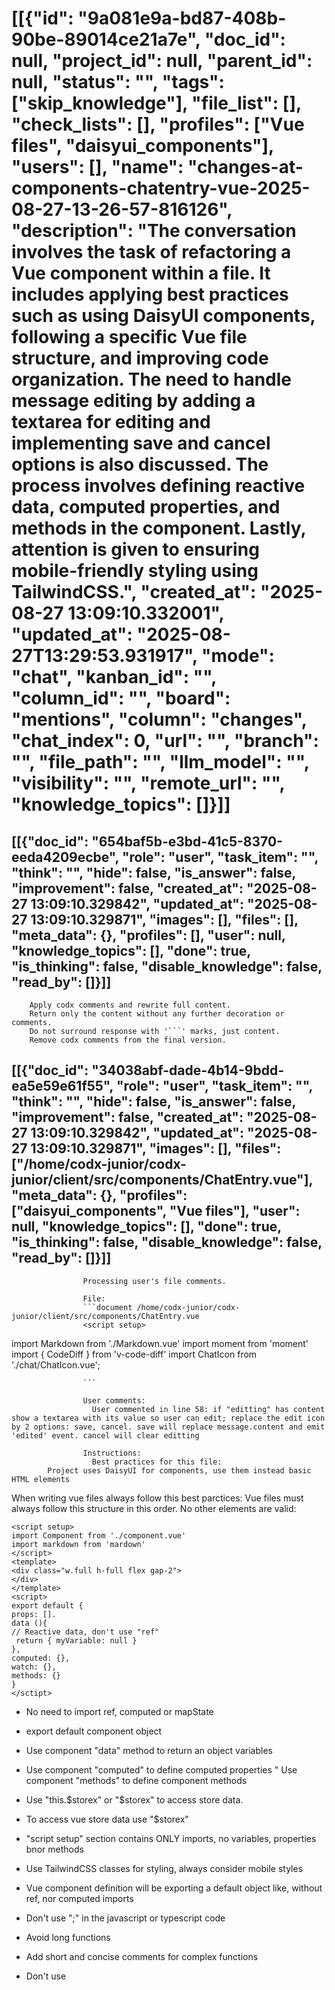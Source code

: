 # [[{"id": "9a081e9a-bd87-408b-90be-89014ce21a7e", "doc_id": null, "project_id": null, "parent_id": null, "status": "", "tags": ["skip_knowledge"], "file_list": [], "check_lists": [], "profiles": ["Vue files", "daisyui_components"], "users": [], "name": "changes-at-components-chatentry-vue-2025-08-27-13-26-57-816126", "description": "The conversation involves the task of refactoring a Vue component within a file. It includes applying best practices such as using DaisyUI components, following a specific Vue file structure, and improving code organization. The need to handle message editing by adding a textarea for editing and implementing save and cancel options is also discussed. The process involves defining reactive data, computed properties, and methods in the component. Lastly, attention is given to ensuring mobile-friendly styling using TailwindCSS.", "created_at": "2025-08-27 13:09:10.332001", "updated_at": "2025-08-27T13:29:53.931917", "mode": "chat", "kanban_id": "", "column_id": "", "board": "mentions", "column": "changes", "chat_index": 0, "url": "", "branch": "", "file_path": "", "llm_model": "", "visibility": "", "remote_url": "", "knowledge_topics": []}]]
## [[{"doc_id": "654baf5b-e3bd-41c5-8370-eeda4209ecbe", "role": "user", "task_item": "", "think": "", "hide": false, "is_answer": false, "improvement": false, "created_at": "2025-08-27 13:09:10.329842", "updated_at": "2025-08-27 13:09:10.329871", "images": [], "files": [], "meta_data": {}, "profiles": [], "user": null, "knowledge_topics": [], "done": true, "is_thinking": false, "disable_knowledge": false, "read_by": []}]]

        Apply codx comments and rewrite full content.
        Return only the content without any further decoration or comments.
        Do not surround response with '```' marks, just content.
        Remove codx comments from the final version.
        
## [[{"doc_id": "34038abf-dade-4b14-9bdd-ea5e59e61f55", "role": "user", "task_item": "", "think": "", "hide": false, "is_answer": false, "improvement": false, "created_at": "2025-08-27 13:09:10.329842", "updated_at": "2025-08-27 13:09:10.329871", "images": [], "files": ["/home/codx-junior/codx-junior/client/src/components/ChatEntry.vue"], "meta_data": {}, "profiles": ["daisyui_components", "Vue files"], "user": null, "knowledge_topics": [], "done": true, "is_thinking": false, "disable_knowledge": false, "read_by": []}]]

                    Processing user's file comments.
                  
                    File:
                    ```document /home/codx-junior/codx-junior/client/src/components/ChatEntry.vue
                    <script setup>
import Markdown from './Markdown.vue'
import moment from 'moment'
import { CodeDiff } from 'v-code-diff'
import ChatIcon from './chat/ChatIcon.vue';
</script>

<template>
  <div class="chat-entry flex gap-1 items-start relative reltive p-2"
    :class="[
      !message.done && 'border border-dashed border-sky-800 p-1',
      message.is_answer && 'border border-dashed p-2 bg-success/10 border-success',
      isTopic && 'border border-dashed p-2 bg-info/20 border-info',
    ]"
  >
    <div class="w-full overflow-y-auto">
      <div class="w-full flex flex-col gap-1 hover:rounded-md group">
        <progress class="progress w-full" v-if="!message.done"></progress>
    
        <div class="text-xs font-bold flex flex-col click">
          <div class="badge badge-sm badge-success flex gap-1" v-if="message.is_answer">
            <ChatIcon mode="answer" />Answer 
          </div>
          <div class="badge badge-sm badge-success flex gap-1" v-if="isTopic">
            <ChatIcon mode="topic" /> Topic 
          </div>              
          <div class="flex justify-start gap-4 items-center p-2" @dblclick.stop="toggleCollapse">
            <div v-for="profile in messageProfiles" :key="profile.name">
              <div class="avatar tooltip tooltip-bottom tooltip-right" :data-tip="profile.name">
                <div class="ring-primary ring-offset-base-100 w-6 h-6 rounded-full ring ring-offset-2">
                  <img :src="profile.avatar" :alt="profile.name" />
                </div>
              </div>
            </div>
            <div class="flex gap-2 grow">
              [{{ formatDate(message.updated_at) }}] 
              <span v-if="timeTaken">({{ timeTaken }} s.)</span>
              <span class="text-warning" v-if="message.hide"><i class="fa-solid fa-box-archive"></i></span>
            </div>
            <div class="opacity-0 group-hover:opacity-100 flex gap-2 items-center justify-end">
              <div class="px-2 flex flex-col">
                <div class="gap-2 flex justify-end items-center">
                  <button class="btn btn-xs text-success hover:btn-outline tooltip tooltip-bottom" data-tip="Right answer!" @click="$emit('answer')">
                    <i class="fa-solid fa-check-double"></i>
                  </button>      
                  <button class="btn btn-xs hover:btn-outline tooltip tooltip-bottom" data-tip="Copy message" @click="copyMessageToClipboard">
                    <i class="fa-solid fa-copy"></i>
                  </button>      
                  <button class="btn btn-xs hover:btn-outline tooltip tooltip-bottom" data-tip="View source" @click="toggleSrcView">
                    <i class="fa-solid fa-code"></i>
                  </button>
                  <button class="btn btn-xs hover:btn-outline tooltip tooltip-bottom" data-tip="View diff" @click="toggleShowDiff" v-if="message.diffMessage">
                    <i class="fa-regular fa-file-lines"></i>
                    <i class="fa-regular fa-file-lines text-primary -ml-1"></i>
                  </button>
                  <button class="btn btn-xs hover:btn-outline tooltip tooltip-bottom" data-tip="Edit message" @click="editting = message.content" v-if="canEditMessage">
                    <i class="fa-solid fa-pencil"></i>
                  </button>
                  @codx-ok, please-wait...: if "editting" has content show a textarea with its value so user can edit; replace the edit icon by 2 options: save, cancel. save will replace message.content and emit 'edited' event. cancel will clear editting
                  <button class="hidden btn btn-xs hover:btn-outline bg-secondary tooltip" data-tip="Enhance message" 
                    @click="$emit('enhance')">
                    <i class="fa-solid fa-wand-magic-sparkles"></i>
                  </button>
                  <div class="dropdown dropdown-hover dropdown-end">
                    <button tabindex="0" class="btn hover:btn-error btn-xs" @click="onRemove">
                      <i class="fa-solid fa-bars"></i>
                    </button>
                    <ul tabindex="0" class="dropdown-content menu rounded-box shadow w-28 p-2 bg-base-300">
                      <li class="text-warning">
                        <a @click.stop="$emit('hide')" class="text-left tooltip tooltip-bottom click"
                            :data-tip="message.hide ? 'Click to add message to conversation' : 
                                              'Click to archive message from the conversation'">
                          {{ message.hide ? 'Show' : 'Archive' }}
                        </a>                  
                      </li>
                      <li class="text-error">
                        <a class="hover:underline" @click="confirmRemove">Delete</a>
                      </li>
                    </ul>
                  </div>
                </div>
              </div>
            </div>
          </div>
        </div>
        <div v-if="message.think">
          <div class="chat chat-start click"
            @click="message.full_think = !message.full_think"
          >
            <div class="chat-bubble">
              <div class="badge badge-info badge-outline">think</div>
              {{ thinkText }}
              <div class="chat-footer opacity-50" v-if="message.is_thinking">
                <span class="loading loading-dots"></span>
              </div>
              <span class="underline" v-if="message.full_think">close</span>
            </div>
            
          </div>                
        </div>
        <div @copy.stop="onMessageCopy" :class="['max-w-full group border-slate-300/20', message.collapse ? 'max-h-40 overflow-hidden': 'h-fit', 
            message.hide ? 'text-slate-200': '']">
          <pre v-if="srcView">{{ message.content }}</pre>
          <Markdown 
            :text="messageContent"
            @generate-code="onGenerateCode" 
            @reload-file="$emit('reload-file', { file: $event, message })"
            @open-file="$emit('open-file', $event)"
            @save-file="$emit('save-file', $event)"
            v-if="!showDiff && !srcView && !code_patches" />
          <CodeDiff
            :new-string="message.diffMessage.content"
            :old-string="messageContent"
            theme="dark"
            v-if="showDiff"
          />
          <div v-if="code_patches">
            <div class="mt-2 p-2 rounded-md flex flex-col gap-1 overflow-hidden" v-for="patch in code_patches" :key="patch.file_path">
              <div class="text-xs font-bold text-primary" :title="patch.file_path">
                {{ patch.file_path.replace($project.project_path, '') }}
              </div>
              <div class="">{{ patch.description }}</div>
              <Markdown :text="'```diff\n' + patch.patch + '\n```'"></Markdown>
              <div class="flex justify-end">
                <button class="btn btn-sm btn-warning" :disabled="patch.working" @click="applyPatch(patch)">
                  <span class="loading loading-spinner" v-if="patch.working"></span>
                  Apply changes
                </button>
              </div>
              <div v-if="patch.res">
                <div class="text-xs text-error" v-if="patch.res.error">{{ patch.res.error }}</div>
                <div class="text-xs text-success" v-else>Patch applied</div>
              </div>
            </div>
          </div>
          <div class="chat-footer opacity-50" v-if="message.content && !message.done">
            <span class="loading loading-dots"></span>
          </div>
          <div v-if="images">
            <div class="carousel gap-2" v-if="images?.length">
              <div class="carousel-item click mt-2" v-for="image in images" :key="image.src" @click="$emit('image', image)" :alt="image.alt" :title="image.alt">
                <div class="flex flex-col">
                  <div class="bg-contain bg-no-repeat bg-center border rounded-md w-12 h-12 md:h-20 md:w-20" :style="`background-image: url(${image.src})`"></div>
                  <p class="badge badge-xs" v-if="image.alt">{{ image.alt.slice(0, 10) }}</p>
                </div>
              </div>
            </div>
          </div>
          <div class="font-bold text-xs flex flex-col gap-2 mt-2" v-if="message.files?.length">
            Linked files:
            <div v-for="file in allFiles" :key="file" :title="file" class="flex gap-2 items-center click">
              <div class="flex gap-2 click hover:underline" @click="openFile(file)">
                <div class="click tooltip tooltip-right" data-tip="Attach file" @click.stop="$emit('add-file-to-chat', file)">
                  <i class="fa-solid fa-file-arrow-up"></i>
                </div>
                <div class="overflow-hidden">
                  {{ file.split('/').reverse()[0] }}
                </div>
              </div>
              <div class="click hover:text-error" @click.stop="$emit('remove-file', file)">
                <i class="fa-regular fa-circle-xmark"></i>
              </div>
            </div>
          </div>
        </div>
      </div>
    </div>
  </div>
</template>

<script>
export default {
  props: ['chat', 'message', 'isTopic'],
  data() {
    return {
      srcView: false,
      isRemove: false,
      improvementData: null,
      showDiff: false,
      editting: false
    }
  },
  computed: {
    isMyMessage() {
      return this.message.user === this.$user.username
    },
    isChannelMessage() {
      return this.chat.mode === 'channel'
    },
    canEditMessage() {
      return !this.isChannelMessage ||
        this.isMyMessage ||
        this.message.role === 'assistant'
    },
    thinkText () {
      const { full_think, is_thinking, think } = this.message 
      return (full_think || is_thinking) 
        ? think : `${think.slice(0, 50)}...`
    },
    messageProfiles() {
      let profiles = this.$projects.profiles.filter(p => this.message.profiles?.includes(p.name))
      const user = this.$project.users.find(({ username }) => username === this.message.user)
      return [user, ...profiles].filter(u => !!u)
    },
    html() {
      if (!this.showDoc) {
        try {
          return this.md.render(this.message.content)
        } catch (ex) {
          console.error("Message can't be rendered", this.message)
        }
      }
      return this.showDocPreview
    },
    showDocPreview() {
      return this.md.render("```json\n" + JSON.stringify(this.message, null, 2) + "\n```")
    },
    images() {
      return this.message?.images?.map(i => {
        try {
          return JSON.parse(i)
        } catch {
          return { src: i }
        }
      })
    },
    messageContent() {
      const { content } = this.message
      return content
    },
    selection () {
      return document.getSelection().toString()
    },
    code_changes () {
      return this.improvementData?.code_changes
    },
    code_patches () {
      return this.improvementData?.code_patches
    },
    timeTaken () {
      if (!this.message.meta_data?.time_taken) {
        return null
      }
      const seconds = Math.floor(this.message.meta_data.time_taken)
      const baseMoment = moment({h:0, m:0, s:0, ms:0})
      return `${this.message.meta_data.model} ${baseMoment.add(seconds, 'seconds').format("mm:ss")}`
    },
    chatProject() {
      if (this.chat.project_id) {
        return this.$projects.allProjects.find(p => p.project_id === this.chat.project_id)
      }
      return this.$project
    },
    messageContentProjectFiles() {
      return this.messageContent.split(" ")
              .filter(word => word.startsWith(this.$project.project_path))
    },
    allFiles() {
      return [...new Set([...this.message.files, ...this.messageContentProjectFiles])]
        
    }
  },
  methods: {
    formatDate(date) {
      return moment(date).format('DD/MMM HH:mm:ss')
    },
    extractImprovementData() {
      this.improvementData = null
      if (this.message.content?.includes("```json")) {
        try {
          const jsBlock = this.message.content.split("```json")[1].split("```")[0]
          this.improvementData = JSON.parse(jsBlock)
        } catch (ex) {
          console.error("Failed to parse improvement data", ex)
        }
      }
    },
    copyTextToClipboard(text) {
      this.$ui.copyTextToClipboard(text)
    },
    onMessageCopy(ev) {
      const text = window.getSelection().toString()
      if (text) {
        this.copyTextToClipboard(text)
        ev.preventDefault()
      }
    },
    toggleCollapse() {
      this.message.collapse = !this.message.collapse
    },
    toggleSrcView() {
      if (this.srcView = !this.srcView) {
        this.showDiff = false
        this.message.collapse = false
      }
    },
    toggleShowDiff() {
      if (this.showDiff = !this.showDiff) {
        this.srcView = false
        this.message.collapse = false
      }
    },
    onRemove() {
      if (this.isRemove) {
        this.$emit('remove')
      } else {
        this.isRemove = true
      }
    },
    confirmRemove() {
      this.isRemove = true
      this.$emit('remove')
    },
    cancelRemove() {
      this.isRemove = false
    },
    copyMessageToClipboard() {
      this.copyTextToClipboard(this.message.content)
    },
    async applyPatch(patch) {
      patch.working = true 
      try {
        const code_changes = this.code_changes.filter(cc => cc.file_path === patch.file_path)
        await this.$projects.codeImprovePatch({ chat: this.chat, code_generator: { code_changes, code_patches: [ patch ] } })
        patch.res = {
          info: "Patch sent, please check events for updates"
        }
      } catch {
        patch.res = { info: "", error: "Error aplaying patch" }
      }
      delete patch.working
    },
    onGenerateCode(codeBlockInfo) {
      this.$emit('generate-code', codeBlockInfo)
    },
    openFile(file) {
      this.$ui.openFile(file)
    }
  },
  mounted() {
    this.message.collapse = this.message.hide
    this.extractImprovementData()
  }
}
</script>
                    ```

                    User comments:
                      User commented in line 58: if "editting" has content show a textarea with its value so user can edit; replace the edit icon by 2 options: save, cancel. save will replace message.content and emit 'edited' event. cancel will clear editting
                    
                    Instructions:
                      Best practices for this file:
            Project uses DaisyUI for components, use them instead basic HTML elements
When writing vue files always follow this best parctices:
Vue files must always follow this structure in this order.
No other elements are valid:
```example vue file
<script setup>
import Component from './component.vue'
import markdown from 'mardown'
</script>
<template>
<div class="w.full h-full flex gap-2">
</div>
</template>
<script>
export default {
props: [].
data (){
// Reactive data, don't use "ref"
 return { myVariable: null }
},
computed: {},
watch: {},
methods: {}
}
</sctipt>
```
* No need to import ref, computed or mapState 
* export default component object
* Use component "data" method to return an object variables
* Use component "computed" to define computed properties
" Use component "methods" to define component methods 
* Use "this.$storex" or "$storex" to access store data.
* To access vue store data use "$storex"
* "script setup" section contains ONLY imports, no variables, properties bnor methods
* Use TailwindCSS classes for styling, always consider mobile styles
* Vue component definition will be exporting a default object like, without ref, nor computed imports
* Don't use ";" in the javascript or typescript code
* Avoid long functions
* Add short and concise comments for complex functions
* Don't use <style> elements, use TailWindCSS classes
            
                      Apply all comments to the document and return a final version.
                      Pay attention to do not loose any detail or part of the document.
                      Return only the file content 
                    
## [[{"doc_id": "7c87ecb2-6a6e-4931-a8be-fe3a39562a16", "role": "assistant", "task_item": "", "think": null, "hide": false, "is_answer": false, "improvement": false, "created_at": "2025-08-27 13:09:10.329842", "updated_at": "2025-08-27 13:09:10.329871", "images": [], "files": [], "meta_data": {"time_taken": 172.98329710960388, "first_chunk_time_taken": 0.00019693374633789062, "model": "openai/gpt-4o"}, "profiles": ["daisyui_components", "Vue files"], "user": null, "knowledge_topics": [], "done": true, "is_thinking": null, "disable_knowledge": false, "read_by": []}]]
<script setup>
import Markdown from './Markdown.vue'
import moment from 'moment'
import { CodeDiff } from 'v-code-diff'
import ChatIcon from './chat/ChatIcon.vue'
</script>

<template>
  <div class="chat-entry flex gap-1 items-start relative p-2"
    :class="[
      !message.done && 'border border-dashed border-sky-800 p-1',
      message.is_answer && 'border border-dashed p-2 bg-success/10 border-success',
      isTopic && 'border border-dashed p-2 bg-info/20 border-info',
    ]"
  >
    <div class="w-full overflow-y-auto">
      <div class="w-full flex flex-col gap-1 hover:rounded-md group">
        <progress class="progress w-full" v-if="!message.done"></progress>
    
        <div class="text-xs font-bold flex flex-col click">
          <div class="badge badge-sm badge-success flex gap-1" v-if="message.is_answer">
            <ChatIcon mode="answer" />Answer 
          </div>
          <div class="badge badge-sm badge-success flex gap-1" v-if="isTopic">
            <ChatIcon mode="topic" /> Topic 
          </div>              
          <div class="flex justify-start gap-4 items-center p-2" @dblclick.stop="toggleCollapse">
            <div v-for="profile in messageProfiles" :key="profile.name">
              <div class="avatar tooltip tooltip-bottom tooltip-right" :data-tip="profile.name">
                <div class="ring-primary ring-offset-base-100 w-6 h-6 rounded-full ring ring-offset-2">
                  <img :src="profile.avatar" :alt="profile.name" />
                </div>
              </div>
            </div>
            <div class="flex gap-2 grow">
              [{{ formatDate(message.updated_at) }}] 
              <span v-if="timeTaken">({{ timeTaken }} s.)</span>
              <span class="text-warning" v-if="message.hide"><i class="fa-solid fa-box-archive"></i></span>
            </div>
            <div class="opacity-0 group-hover:opacity-100 flex gap-2 items-center justify-end">
              <div class="px-2 flex flex-col">
                <div class="gap-2 flex justify-end items-center">
                  <button class="btn btn-xs text-success hover:btn-outline tooltip tooltip-bottom" data-tip="Right answer!" @click="$emit('answer')">
                    <i class="fa-solid fa-check-double"></i>
                  </button>      
                  <button class="btn btn-xs hover:btn-outline tooltip tooltip-bottom" data-tip="Copy message" @click="copyMessageToClipboard">
                    <i class="fa-solid fa-copy"></i>
                  </button>      
                  <button class="btn btn-xs hover:btn-outline tooltip tooltip-bottom" data-tip="View source" @click="toggleSrcView">
                    <i class="fa-solid fa-code"></i>
                  </button>
                  <button class="btn btn-xs hover:btn-outline tooltip tooltip-bottom" data-tip="View diff" @click="toggleShowDiff" v-if="message.diffMessage">
                    <i class="fa-regular fa-file-lines"></i>
                    <i class="fa-regular fa-file-lines text-primary -ml-1"></i>
                  </button>
                  <button v-if="canEditMessage && !editting" class="btn btn-xs hover:btn-outline tooltip tooltip-bottom" data-tip="Edit message" @click="editting = message.content">
                    <i class="fa-solid fa-pencil"></i>
                  </button>
                  <textarea v-if="editting" v-model="editting" class="input input-bordered w-full"/>
                  <button v-if="editting" class="btn btn-xs btn-success" @click="saveEditting">Save</button>
                  <button v-if="editting" class="btn btn-xs btn-error" @click="cancelEditting">Cancel</button>
                  <button class="hidden btn btn-xs hover:btn-outline bg-secondary tooltip" data-tip="Enhance message" 
                    @click="$emit('enhance')">
                    <i class="fa-solid fa-wand-magic-sparkles"></i>
                  </button>
                  <div class="dropdown dropdown-hover dropdown-end">
                    <button tabindex="0" class="btn hover:btn-error btn-xs" @click="onRemove">
                      <i class="fa-solid fa-bars"></i>
                    </button>
                    <ul tabindex="0" class="dropdown-content menu rounded-box shadow w-28 p-2 bg-base-300">
                      <li class="text-warning">
                        <a @click.stop="$emit('hide')" class="text-left tooltip tooltip-bottom click"
                            :data-tip="message.hide ? 'Click to add message to conversation' : 
                                              'Click to archive message from the conversation'">
                          {{ message.hide ? 'Show' : 'Archive' }}
                        </a>                  
                      </li>
                      <li class="text-error">
                        <a class="hover:underline" @click="confirmRemove">Delete</a>
                      </li>
                    </ul>
                  </div>
                </div>
              </div>
            </div>
          </div>
        </div>
        <div v-if="message.think">
          <div class="chat chat-start click"
            @click="message.full_think = !message.full_think"
          >
            <div class="chat-bubble">
              <div class="badge badge-info badge-outline">think</div>
              {{ thinkText }}
              <div class="chat-footer opacity-50" v-if="message.is_thinking">
                <span class="loading loading-dots"></span>
              </div>
              <span class="underline" v-if="message.full_think">close</span>
            </div>
          </div>                
        </div>
        <div @copy.stop="onMessageCopy" :class="['max-w-full group border-slate-300/20', message.collapse ? 'max-h-40 overflow-hidden': 'h-fit', 
            message.hide ? 'text-slate-200': '']">
          <pre v-if="srcView">{{ message.content }}</pre>
          <Markdown 
            :text="messageContent"
            @generate-code="onGenerateCode" 
            @reload-file="$emit('reload-file', { file: $event, message })"
            @open-file="$emit('open-file', $event)"
            @save-file="$emit('save-file', $event)"
            v-if="!showDiff && !srcView && !code_patches" />
          <CodeDiff
            :new-string="message.diffMessage.content"
            :old-string="messageContent"
            theme="dark"
            v-if="showDiff"
          />
          <div v-if="code_patches">
            <div class="mt-2 p-2 rounded-md flex flex-col gap-1 overflow-hidden" v-for="patch in code_patches" :key="patch.file_path">
              <div class="text-xs font-bold text-primary" :title="patch.file_path">
                {{ patch.file_path.replace($project.project_path, '') }}
              </div>
              <div class="">{{ patch.description }}</div>
              <Markdown :text="'```diff\n' + patch.patch + '\n```'"></Markdown>
              <div class="flex justify-end">
                <button class="btn btn-sm btn-warning" :disabled="patch.working" @click="applyPatch(patch)">
                  <span class="loading loading-spinner" v-if="patch.working"></span>
                  Apply changes
                </button>
              </div>
              <div v-if="patch.res">
                <div class="text-xs text-error" v-if="patch.res.error">{{ patch.res.error }}</div>
                <div class="text-xs text-success" v-else>Patch applied</div>
              </div>
            </div>
          </div>
          <div class="chat-footer opacity-50" v-if="message.content && !message.done">
            <span class="loading loading-dots"></span>
          </div>
          <div v-if="images">
            <div class="carousel gap-2" v-if="images?.length">
              <div class="carousel-item click mt-2" v-for="image in images" :key="image.src" @click="$emit('image', image)" :alt="image.alt" :title="image.alt">
                <div class="flex flex-col">
                  <div class="bg-contain bg-no-repeat bg-center border rounded-md w-12 h-12 md:h-20 md:w-20" :style="`background-image: url(${image.src})`"></div>
                  <p class="badge badge-xs" v-if="image.alt">{{ image.alt.slice(0, 10) }}</p>
                </div>
              </div>
            </div>
          </div>
          <div class="font-bold text-xs flex flex-col gap-2 mt-2" v-if="message.files?.length">
            Linked files:
            <div v-for="file in allFiles" :key="file" :title="file" class="flex gap-2 items-center click">
              <div class="flex gap-2 click hover:underline" @click="openFile(file)">
                <div class="click tooltip tooltip-right" data-tip="Attach file" @click.stop="$emit('add-file-to-chat', file)">
                  <i class="fa-solid fa-file-arrow-up"></i>
                </div>
                <div class="overflow-hidden">
                  {{ file.split('/').reverse()[0] }}
                </div>
              </div>
              <div class="click hover:text-error" @click.stop="$emit('remove-file', file)">
                <i class="fa-regular fa-circle-xmark"></i>
              </div>
            </div>
          </div>
        </div>
      </div>
    </div>
  </div>
</template>

<script>
export default {
  props: ['chat', 'message', 'isTopic'],
  data() {
    return {
      srcView: false,
      isRemove: false,
      improvementData: null,
      showDiff: false,
      editting: false
    }
  },
  computed: {
    isMyMessage() {
      return this.message.user === this.$user.username
    },
    isChannelMessage() {
      return this.chat.mode === 'channel'
    },
    canEditMessage() {
      return !this.isChannelMessage ||
        this.isMyMessage ||
        this.message.role === 'assistant'
    },
    thinkText () {
      const { full_think, is_thinking, think } = this.message 
      return (full_think || is_thinking) 
        ? think : `${think.slice(0, 50)}...`
    },
    messageProfiles() {
      let profiles = this.$projects.profiles.filter(p => this.message.profiles?.includes(p.name))
      const user = this.$project.users.find(({ username }) => username === this.message.user)
      return [user, ...profiles].filter(u => !!u)
    },
    html() {
      if (!this.showDoc) {
        try {
          return this.md.render(this.message.content)
        } catch (ex) {
          console.error("Message can't be rendered", this.message)
        }
      }
      return this.showDocPreview
    },
    showDocPreview() {
      return this.md.render("```json\n" + JSON.stringify(this.message, null, 2) + "\n```")
    },
    images() {
      return this.message?.images?.map(i => {
        try {
          return JSON.parse(i)
        } catch {
          return { src: i }
        }
      })
    },
    messageContent() {
      const { content } = this.message
      return content
    },
    selection () {
      return document.getSelection().toString()
    },
    code_changes () {
      return this.improvementData?.code_changes
    },
    code_patches () {
      return this.improvementData?.code_patches
    },
    timeTaken () {
      if (!this.message.meta_data?.time_taken) {
        return null
      }
      const seconds = Math.floor(this.message.meta_data.time_taken)
      const baseMoment = moment({h:0, m:0, s:0, ms:0})
      return `${this.message.meta_data.model} ${baseMoment.add(seconds, 'seconds').format("mm:ss")}`
    },
    chatProject() {
      if (this.chat.project_id) {
        return this.$projects.allProjects.find(p => p.project_id === this.chat.project_id)
      }
      return this.$project
    },
    messageContentProjectFiles() {
      return this.messageContent.split(" ")
              .filter(word => word.startsWith(this.$project.project_path))
    },
    allFiles() {
      return [...new Set([...this.message.files, ...this.messageContentProjectFiles])]
        
    }
  },
  methods: {
    formatDate(date) {
      return moment(date).format('DD/MMM HH:mm:ss')
    },
    extractImprovementData() {
      this.improvementData = null
      if (this.message.content?.includes("```json")) {
        try {
          const jsBlock = this.message.content.split("```json")[1].split("```")[0]
          this.improvementData = JSON.parse(jsBlock)
        } catch (ex) {
          console.error("Failed to parse improvement data", ex)
        }
      }
    },
    copyTextToClipboard(text) {
      this.$ui.copyTextToClipboard(text)
    },
    onMessageCopy(ev) {
      const text = window.getSelection().toString()
      if (text) {
        this.copyTextToClipboard(text)
        ev.preventDefault()
      }
    },
    toggleCollapse() {
      this.message.collapse = !this.message.collapse
    },
    toggleSrcView() {
      if (this.srcView = !this.srcView) {
        this.showDiff = false
        this.message.collapse = false
      }
    },
    toggleShowDiff() {
      if (this.showDiff = !this.showDiff) {
        this.srcView = false
        this.message.collapse = false
      }
    },
    onRemove() {
      if (this.isRemove) {
        this.$emit('remove')
      } else {
        this.isRemove = true
      }
    },
    confirmRemove() {
      this.isRemove = true
      this.$emit('remove')
    },
    cancelRemove() {
      this.isRemove = false
    },
    copyMessageToClipboard() {
      this.copyTextToClipboard(this.message.content)
    },
    async applyPatch(patch) {
      patch.working = true 
      try {
        const code_changes = this.code_changes.filter(cc => cc.file_path === patch.file_path)
        await this.$projects.codeImprovePatch({ chat: this.chat, code_generator: { code_changes, code_patches: [ patch ] } })
        patch.res = {
          info: "Patch sent, please check events for updates"
        }
      } catch {
        patch.res = { info: "", error: "Error aplaying patch" }
      }
      delete patch.working
    },
    onGenerateCode(codeBlockInfo) {
      this.$emit('generate-code', codeBlockInfo)
    },
    openFile(file) {
      this.$ui.openFile(file)
    },
    saveEditting() {
      this.message.content = this.editting
      this.editting = null
      this.$emit('edited')
    },
    cancelEditting() {
      this.editting = null
    }
  },
  mounted() {
    this.message.collapse = this.message.hide
    this.extractImprovementData()
  }
}
</script>